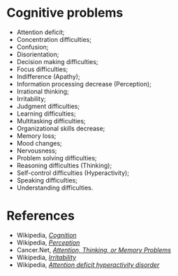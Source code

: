 # Cognitive problems

- Attention deficit;
- Concentration difficulties;
- Confusion;
- Disorientation;
- Decision making difficulties;
- Focus difficulties;
- Indifference (Apathy);
- Information processing decrease (Perception);
- Irrational thinking;
- Irritability;
- Judgment difficulties;
- Learning difficulties;
- Multitasking difficulties;
- Organizational skills decrease;
- Memory loss;
- Mood changes;
- Nervousness;
- Problem solving difficulties;
- Reasoning difficulties (Thinking);
- Self-control difficulties (Hyperactivity);
- Speaking difficulties;
- Understanding difficulties.

# References
- Wikipedia, [_Cognition_](https://en.wikipedia.org/wiki/Cognition)
- Wikipedia, [_Perception_](https://en.wikipedia.org/wiki/Perception)
- Cancer.Net, [_Attention, Thinking, or Memory Problems_](http://www.cancer.net/navigating-cancer-care/side-effects/attention-thinking-or-memory-problems)
- Wikipedia, [_Irritability_](https://en.wikipedia.org/wiki/Irritability)
- Wikipedia, [_Attention deficit hyperactivity disorder_](https://en.wikipedia.org/wiki/Attention_deficit_hyperactivity_disorder)
